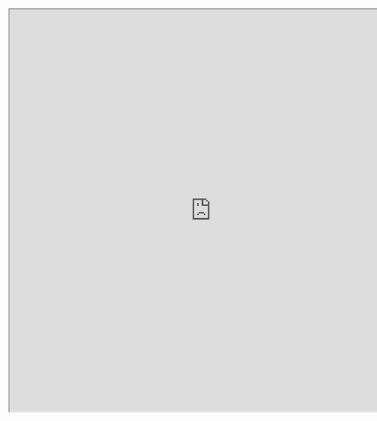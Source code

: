 <!--
<html>
<head>
  <title>Fetch Example</title>
</head>
<body>
  <script>
    const url = 'https://openai80.p.rapidapi.com/models';
    const options = {
      method: 'GET',
      headers: {
        'X-RapidAPI-Key': 'fdcfde47b5msh587d8d1cc3ff1dap13f3e3jsnb4f74da50f3e',
        'X-RapidAPI-Host': 'openai80.p.rapidapi.com'
      }
    };

    async function fetchData() {
      try {
        const response = await fetch(url, options);
        const result = await response.text();
        console.log(result);
      } catch (error) {
        console.error(error);
      }
    }

    fetchData();
  </script>
</body>
</html>
-->

 <center> <iframe src="https://bard.google.com/" height="800" width="800" title="Iframe Example"></iframe><center>

